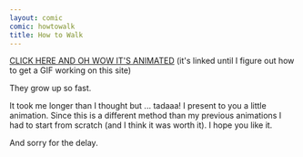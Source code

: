 ```yaml
---
layout: comic
comic: howtowalk
title: How to Walk
---
```


[CLICK HERE AND OH WOW IT'S ANIMATED](http://lolnein.com/comics/howtowalk.gif)
(it's linked until I figure out how to get a GIF working on this site)


They grow up so fast.

It took me longer than I thought but ... tadaaa!
I present to you a little animation.
Since this is a different method than my previous animations I had to start from scratch (and I think it was worth it).
I hope you like it.

And sorry for the delay.